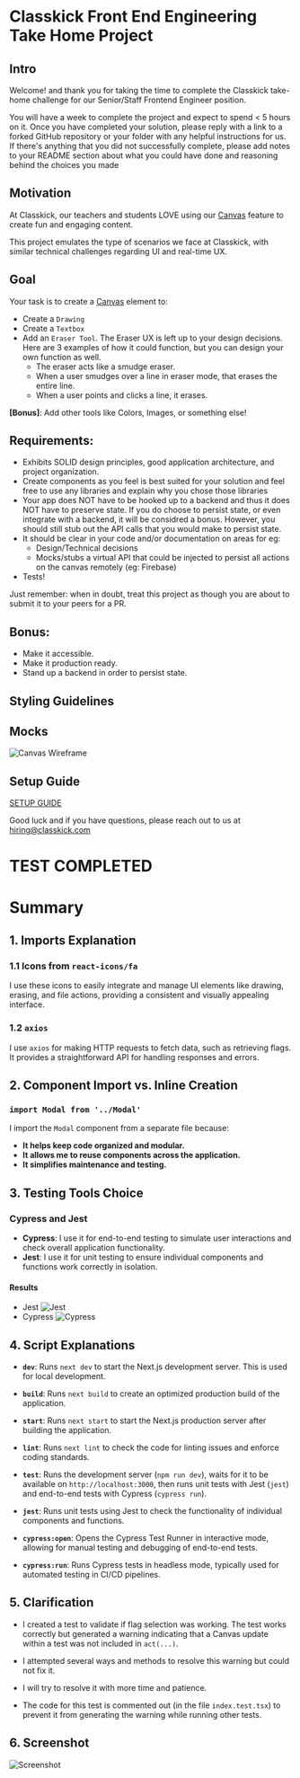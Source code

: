 # Classkick Front End Engineering Take Home Project

## Intro
Welcome! and thank you for taking the time to complete the Classkick take-home challenge for our Senior/Staff Frontend Engineer position.

You will have a week to complete the project and expect to spend < 5 hours on it. Once you have completed your solution, please reply with a link to a forked GitHub repository or your folder with any helpful instructions for us.
If there's anything that you did not successfully complete, please add notes to your README section about what you could have done and reasoning behind the choices you made

## Motivation
At Classkick, our teachers and students LOVE using our [Canvas](https://developer.mozilla.org/en-US/docs/Web/API/Canvas_API/Tutorial) feature to create fun and engaging content.

This project emulates the type of scenarios we face at Classkick, with similar technical challenges regarding UI and real-time UX.

## Goal
Your task is to create a [Canvas](https://developer.mozilla.org/en-US/docs/Web/API/Canvas_API/Tutorial) element to:
- Create a `Drawing`
- Create a `Textbox`
- Add an `Eraser Tool`. The Eraser UX is left up to your design decisions. Here are 3 examples of how it could function, but you can design your own function as well.
    - The eraser acts like a smudge eraser.
    - When a user smudges over a line in eraser mode, that erases the entire line.
    - When a user points and clicks a line, it erases.

**[Bonus]**: Add other tools like Colors, Images, or something else!


## Requirements:
 - Exhibits SOLID design principles, good application architecture, and project organization.
 - Create components as you feel is best suited for your solution and feel free to use any libraries and explain why you chose those libraries
 - Your app does NOT have to be hooked up to a backend and thus it does NOT have to preserve state. If you do choose to persist state, or even integrate with a backend, it will be considred a bonus. However, you should still stub out the API calls that you would make to persist state.
 - It should be clear in your code and/or documentation on areas for eg:
    - Design/Technical decisions
    - Mocks/stubs a virtual API that could be injected to persist all actions on the canvas remotely (eg: Firebase)
 - Tests!

Just remember: when in doubt, treat this project as though you are about to submit it to your peers for a PR.

## Bonus:
- Make it accessible.
- Make it production ready.
- Stand up a backend in order to persist state.

## Styling Guidelines

## Mocks
![Canvas Wireframe](public/classkick-take-home.png)

## Setup Guide
[SETUP GUIDE](SETUP.md)


Good luck and if you have questions, please reach out to us at hiring@classkick.com


# TEST COMPLETED

# Summary

## 1. Imports Explanation

### 1.1 Icons from `react-icons/fa`

I use these icons to easily integrate and manage UI elements like drawing, erasing, and file actions, providing a consistent and visually appealing interface.

### 1.2 `axios`

I use `axios` for making HTTP requests to fetch data, such as retrieving flags. It provides a straightforward API for handling responses and errors.

## 2. Component Import vs. Inline Creation

### `import Modal from '../Modal'`

I import the `Modal` component from a separate file because:
- **It helps keep code organized and modular.**
- **It allows me to reuse components across the application.**
- **It simplifies maintenance and testing.**

## 3. Testing Tools Choice

### Cypress and Jest

- **Cypress**: I use it for end-to-end testing to simulate user interactions and check overall application functionality.
- **Jest**: I use it for unit testing to ensure individual components and functions work correctly in isolation.

#### Results
- Jest
![Jest](public/jest.png)
- Cypress
![Cypress](public/cypress.png)

## 4. Script Explanations

- **`dev`**: Runs `next dev` to start the Next.js development server. This is used for local development.

- **`build`**: Runs `next build` to create an optimized production build of the application.

- **`start`**: Runs `next start` to start the Next.js production server after building the application.

- **`lint`**: Runs `next lint` to check the code for linting issues and enforce coding standards.

- **`test`**: Runs the development server (`npm run dev`), waits for it to be available on `http://localhost:3000`, then runs unit tests with Jest (`jest`) and end-to-end tests with Cypress (`cypress run`).

- **`jest`**: Runs unit tests using Jest to check the functionality of individual components and functions.

- **`cypress:open`**: Opens the Cypress Test Runner in interactive mode, allowing for manual testing and debugging of end-to-end tests.

- **`cypress:run`**: Runs Cypress tests in headless mode, typically used for automated testing in CI/CD pipelines.

## 5. Clarification

- I created a test to validate if flag selection was working. The test works correctly but generated a warning indicating that a Canvas update within a test was not included in `act(...)`. 

- I attempted several ways and methods to resolve this warning but could not fix it. 

- I will try to resolve it with more time and patience. 

- The code for this test is commented out (in the file `index.test.tsx`) to prevent it from generating the warning while running other tests.

## 6. Screenshot
![Screenshot](public/screenshot.png)


